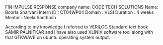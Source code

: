 FIN IMPULSE RESPONSE 
company name: CODE TECH SOLUTIONS 
Name: Boorla Sharvani
Intern ID : CT04WP04
Domain : VLSI
Duration : 4 weeks
Mentor : Neela Santhosh

According to my knowledge I referred to VERILOG Standard text book SAMIR PALNITKAR and I have also used XLINIX software tool along with that GTKWAVE on ubuntu operating system 
output:
